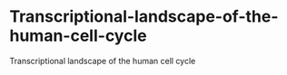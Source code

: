 # Transcriptional-landscape-of-the-human-cell-cycle
Transcriptional landscape of the human cell cycle
